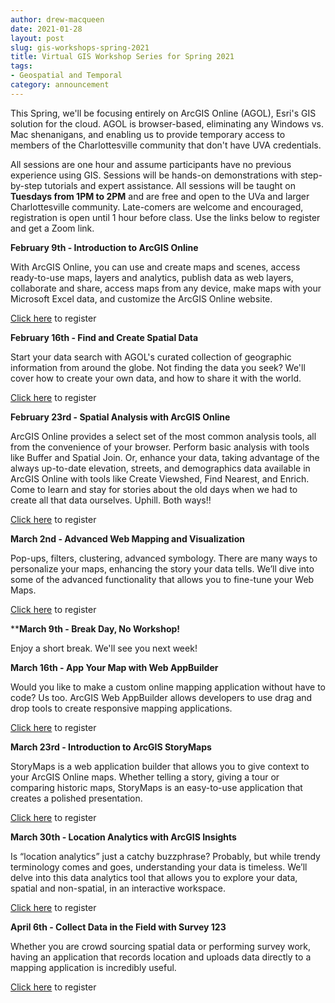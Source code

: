 ```yaml
---
author: drew-macqueen
date: 2021-01-28
layout: post
slug: gis-workshops-spring-2021
title: Virtual GIS Workshop Series for Spring 2021
tags:
- Geospatial and Temporal
category: announcement
---
```


This Spring, we'll be focusing entirely on ArcGIS Online (AGOL), Esri's GIS solution for the cloud. AGOL is browser-based, eliminating any Windows vs. Mac shenanigans, and enabling us to provide temporary access to members of the Charlottesville community that don't have UVA credentials. 

All sessions are one hour and assume participants have no previous experience using GIS. Sessions will be hands-on demonstrations with step-by-step tutorials and expert assistance. All sessions will be taught on **Tuesdays from 1PM to 2PM** and are free and open to the UVa and larger Charlottesville community. Late-comers are welcome and encouraged, registration is open until 1 hour before class. Use the links below to register and get a Zoom link. 

**February 9th - Introduction to ArcGIS Online**

With ArcGIS Online, you can use and create maps and scenes, access ready-to-use maps, layers and analytics, publish data as web layers, collaborate and share, access maps from any device, make maps with your Microsoft Excel data, and customize the ArcGIS Online website. 

[Click here](https://cal.lib.virginia.edu/calendar/events/Spring2021GISWorkshop1) to register 

**February 16th - Find and Create Spatial Data**

Start your data search with AGOL's curated collection of geographic information from around the globe. Not finding the data you seek? We'll cover how to create your own data, and how to share it with the world. 

[Click here](https://cal.lib.virginia.edu/calendar/events/Spring2021GISWorkshop2) to register 

**February 23rd - Spatial Analysis with ArcGIS Online**

ArcGIS Online provides a select set of the most common analysis tools, all from the convenience of your browser. Perform basic analysis with tools like Buffer and Spatial Join. Or, enhance your data, taking advantage of the always up-to-date elevation, streets, and demographics data available in ArcGIS Online with tools like Create Viewshed, Find Nearest, and Enrich. Come to learn and stay for stories about the old days when we had to create all that data ourselves. Uphill. Both ways!! 

[Click here](https://cal.lib.virginia.edu/calendar/events/Spring2021GISWorkshop3) to register 

**March 2nd - Advanced Web Mapping and Visualization**

Pop-ups, filters, clustering, advanced symbology. There are many ways to personalize your maps, enhancing the story your data tells. We’ll dive into some of the advanced functionality that allows you to fine-tune your Web Maps. 

[Click here](https://cal.lib.virginia.edu/calendar/events/Spring2021GISWorkshop4) to register 

****March 9th - Break Day, No Workshop!**

Enjoy a short break. We'll see you next week!

**March 16th - App Your Map with Web AppBuilder**

Would you like to make a custom online mapping application without have to code?  Us too.  ArcGIS Web AppBuilder allows developers to use drag and drop tools to create responsive mapping applications. 

[Click here](https://cal.lib.virginia.edu/calendar/events/Spring2021GISWorkshop5) to register 

**March 23rd - Introduction to ArcGIS StoryMaps**

StoryMaps is a web application builder that allows you to give context to your ArcGIS Online maps.  Whether telling a story, giving a tour or comparing historic maps, StoryMaps is an easy-to-use application that creates a polished presentation. 

[Click here](https://cal.lib.virginia.edu/calendar/events/Spring2021GISWorkshop6) to register 

**March 30th - Location Analytics with ArcGIS Insights**

Is “location analytics” just a catchy buzzphrase? Probably, but while trendy terminology comes and goes, understanding your data is timeless. We’ll delve into this data analytics tool that allows you to explore your data, spatial and non-spatial, in an interactive workspace. 

[Click here](https://cal.lib.virginia.edu/calendar/events/Spring2021GISWorkshop7) to register 

**April 6th - Collect Data in the Field with Survey 123**

Whether you are crowd sourcing spatial data or performing survey work, having an application that records location and uploads data directly to a mapping application is incredibly useful. 

[Click here](https://cal.lib.virginia.edu/calendar/events/Spring2021GISWorkshop8) to register 

